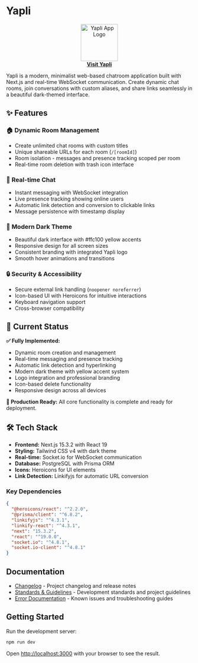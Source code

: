 # Yapli

<p align="center">
  <a href="https://yapli.chat" target="_blank" rel="noopener noreferrer">
    <img src="https://github.com/user-attachments/assets/798b27c8-c9fb-477f-afb2-8ff9a764ab82" alt="Yapli App Logo" width="100"><br>
    <strong>Visit Yapli</strong>
  </a>
</p>

Yapli is a modern, minimalist web-based chatroom application built with Next.js and real-time WebSocket communication. Create dynamic chat rooms, join conversations with custom aliases, and share links seamlessly in a beautiful dark-themed interface.

## ✨ Features

### 🏠 **Dynamic Room Management**

- Create unlimited chat rooms with custom titles
- Unique shareable URLs for each room (`/[roomId]`)
- Room isolation - messages and presence tracking scoped per room
- Real-time room deletion with trash icon interface

### 💬 **Real-time Chat**

- Instant messaging with WebSocket integration
- Live presence tracking showing online users
- Automatic link detection and conversion to clickable links
- Message persistence with timestamp display

### 🎨 **Modern Dark Theme**

- Beautiful dark interface with #ffc100 yellow accents
- Responsive design for all screen sizes
- Consistent branding with integrated Yapli logo
- Smooth hover animations and transitions

### 🔒 **Security & Accessibility**

- Secure external link handling (`noopener noreferrer`)
- Icon-based UI with Heroicons for intuitive interactions
- Keyboard navigation support
- Cross-browser compatibility

## 🚀 Current Status

**✅ Fully Implemented:**

- Dynamic room creation and management
- Real-time messaging and presence tracking
- Automatic link detection and hyperlinking
- Modern dark theme with yellow accent system
- Logo integration and professional branding
- Icon-based delete functionality
- Responsive design across all devices

**🎯 Production Ready:**
All core functionality is complete and ready for deployment.

## 🛠️ Tech Stack

- **Frontend:** Next.js 15.3.2 with React 19
- **Styling:** Tailwind CSS v4 with dark theme
- **Real-time:** Socket.io for WebSocket communication
- **Database:** PostgreSQL with Prisma ORM
- **Icons:** Heroicons for UI elements
- **Link Detection:** Linkifyjs for automatic URL conversion

### Key Dependencies

```json
{
  "@heroicons/react": "^2.2.0",
  "@prisma/client": "^6.8.2",
  "linkifyjs": "^4.3.1",
  "linkify-react": "^4.3.1",
  "next": "15.3.2",
  "react": "^19.0.0",
  "socket.io": "^4.8.1",
  "socket.io-client": "^4.8.1"
}
```

## Documentation

- [Changelog](docs/CHANGELOG.md) - Project changelog and release notes
- [Standards & Guidelines](docs/CLAUDE.md) - Development standards and project guidelines
- [Error Documentation](docs/errors/) - Known issues and troubleshooting guides

## Getting Started

Run the development server:

```bash
npm run dev
```

Open [http://localhost:3000](http://localhost:3000) with your browser to see the result.
